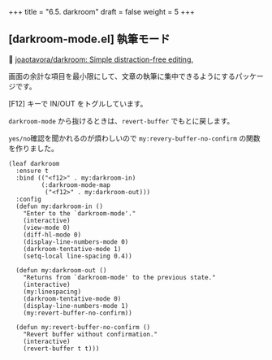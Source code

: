 +++
title = "6.5. darkroom"
draft = false
weight = 5
+++

## [darkroom-mode.el] 執筆モード
🔗 [joaotavora/darkroom: Simple distraction-free editing.](https://github.com/joaotavora/darkroom)

画面の余計な項目を最小限にして、文章の執筆に集中できるようにするパッケージです。

[F12] キーで IN/OUT をトグルしています。

`darkroom-mode` から抜けるときは、`revert-buffer` でもとに戻します。

`yes/no`確認を聞かれるのが煩わしいので `my:revery-buffer-no-confirm` の関数を作りました。

```elisp
(leaf darkroom
  :ensure t
  :bind (("<f12>" . my:darkroom-in)
		 (:darkroom-mode-map
		  ("<f12>" . my:darkroom-out)))
  :config
  (defun my:darkroom-in ()
	"Enter to the `darkroom-mode'."
	(interactive)
	(view-mode 0)
	(diff-hl-mode 0)
	(display-line-numbers-mode 0)
	(darkroom-tentative-mode 1)
	(setq-local line-spacing 0.4))

  (defun my:darkroom-out ()
	"Returns from `darkroom-mode' to the previous state."
	(interactive)
	(my:linespacing)
	(darkroom-tentative-mode 0)
	(display-line-numbers-mode 1)
	(my:revert-buffer-no-confirm))

  (defun my:revert-buffer-no-confirm ()
	"Revert buffer without confirmation."
	(interactive)
	(revert-buffer t t)))
```
